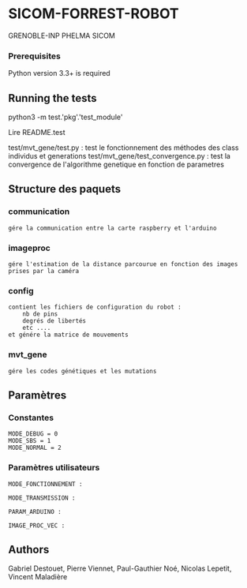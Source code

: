 
# SICOM-FORREST-ROBOT
GRENOBLE-INP PHELMA SICOM

### Prerequisites
Python version 3.3+ is required

## Running the tests

python3 -m test.'pkg'.'test_module'

Lire README.test

test/mvt_gene/test.py : test le fonctionnement des méthodes des class individus et generations
test/mvt_gene/test_convergence.py : test la convergence de l'algorithme genetique en fonction de parametres

## Structure des paquets
### communication
	gére la communication entre la carte raspberry et l'arduino
### imageproc
	gére l'estimation de la distance parcourue en fonction des images prises par la caméra
### config
	contient les fichiers de configuration du robot :
		nb de pins
		degrés de libertés
		etc ....
	et génére la matrice de mouvements
### mvt_gene
	gére les codes génétiques et les mutations

## Paramètres

### Constantes

	MODE_DEBUG = 0
	MODE_SBS = 1
	MODE_NORMAL = 2

### Paramètres utilisateurs

	MODE_FONCTIONNEMENT :

	MODE_TRANSMISSION :

	PARAM_ARDUINO :

	IMAGE_PROC_VEC :


## Authors

Gabriel Destouet,
Pierre Viennet,
Paul-Gauthier Noé,
Nicolas Lepetit,
Vincent Maladière
